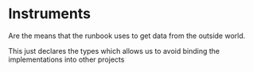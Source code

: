# Instruments

Are the means that the runbook uses to get data from the outside world.

This just declares the types which allows us to avoid binding the implementations into other projects